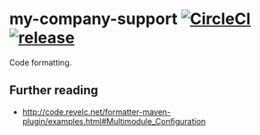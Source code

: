 # my-company-support [![CircleCI](https://circleci.com/gh/ivans-innovation-lab/my-company-support.svg?style=svg)](https://circleci.com/gh/ivans-innovation-lab/my-company-support) [![release](http://github-release-version.herokuapp.com/github/ivans-innovation-lab/my-company-support/release.svg?style=flat)](https://github.com/ivans-innovation-lab/my-company-support/releases/latest)
Code formatting.

## Further reading

- http://code.revelc.net/formatter-maven-plugin/examples.html#Multimodule_Configuration
